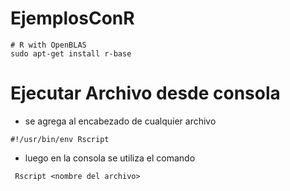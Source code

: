 # EjemplosConR
````
# R with OpenBLAS
sudo apt-get install r-base
````
# Ejecutar Archivo desde consola
* se agrega al encabezado de cualquier archivo
````
#!/usr/bin/env Rscript
````
* luego en la consola se utiliza el comando 

````
 Rscript <nombre del archivo>

````
